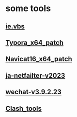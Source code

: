 # some tools

## [ie.vbs](https://github.com/WMD001/gist/releases/tag/ie.vbs)

## [Typora_x64_patch](https://github.com/WMD001/gist/releases/tag/Typora_x64_patch)

## [Navicat16_x64_patch](https://github.com/WMD001/gist/releases/tag/Navicat16_x64_patch)

## [ja-netfailter-v2023](https://github.com/WMD001/gist/releases/tag/ja-netfailter-v2023)

## [wechat-v3.9.2.23](https://github.com/WMD001/gist/releases/tag/wechat-v3.9.2.23)

## [Clash_tools](https://github.com/WMD001/gist/releases/tag/clash_tools)

